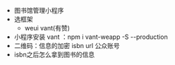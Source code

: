 -   图书馆管理小程序
-   选框架
    - weui vant(有赞)
-   小程序安装 vant ：npm i vant-weapp -S --production
-   二维码：信息的加密 isbn url 公众账号
-   isbn之后怎么拿到图书的信息